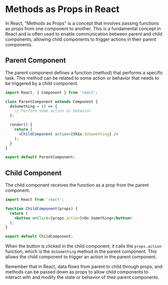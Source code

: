 
# Methods as Props in React

In React, "Methods as Props" is a concept that involves passing functions as props from one component to another. This is a fundamental concept in React and is often used to enable communication between parent and child components, allowing child components to trigger actions in their parent components.

## Parent Component

The parent component defines a function (method) that performs a specific task. This method can be related to some action or behavior that needs to be triggered by a child component.

```jsx
import React, { Component } from 'react';

class ParentComponent extends Component {
  doSomething = () => {
    // Perform some action or behavior
  };

  render() {
    return (
      <ChildComponent action={this.doSomething} />
    );
  }
}

export default ParentComponent;
```

## Child Component

The child component receives the function as a prop from the parent component.

```jsx
import React from 'react';

function ChildComponent(props) {
  return (
    <button onClick={props.action}>Do Something</button>
  );
}

export default ChildComponent;
```

When the button is clicked in the child component, it calls the `props.action` function, which is the `doSomething` method in the parent component. This allows the child component to trigger an action in the parent component.

Remember that in React, data flows from parent to child through props, and methods can be passed down as props to allow child components to interact with and modify the state or behavior of their parent components.
```

